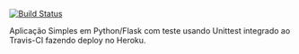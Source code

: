 [![Build Status](https://travis-ci.com/augustogava/validate.svg?branch=main)](https://travis-ci.com/augustogava/validate)

Aplicação Simples em Python/Flask com teste usando Unittest integrado ao Travis-CI fazendo deploy no Heroku.
